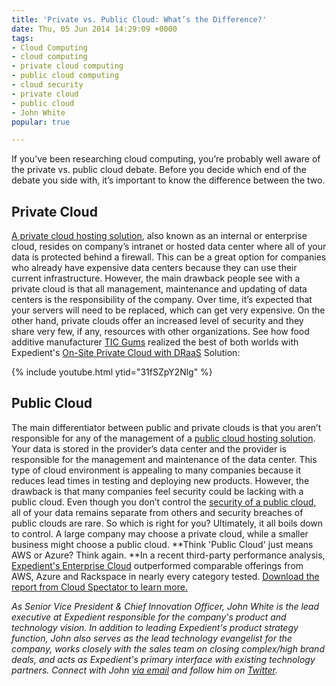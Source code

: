 ```yaml
---
title: 'Private vs. Public Cloud: What’s the Difference?'
date: Thu, 05 Jun 2014 14:29:09 +0000
tags:
- Cloud Computing
- cloud computing
- private cloud computing
- public cloud computing
- cloud security
- private cloud
- public cloud
- John White
popular: true

---
```

If you’ve been researching cloud computing, you’re probably well aware of the private vs. public cloud debate. Before you decide which end of the debate you side with, it’s important to know the difference between the two.

## Private Cloud

[A private cloud hosting solution](https://www.expedient.com/services/infrastructure-as-a-service/cloud/private-cloud/ "Private"), also known as an internal or enterprise cloud, resides on company’s intranet or hosted data center where all of your data is protected behind a firewall. This can be a great option for companies who already have expensive data centers because they can use their current infrastructure. However, the main drawback people see with a private cloud is that all management, maintenance and updating of data centers is the responsibility of the company. Over time, it’s expected that your servers will need to be replaced, which can get very expensive. On the other hand, private clouds offer an increased level of security and they share very few, if any, resources with other organizations. See how food additive manufacturer [TIC Gums](https://www.ticgums.com/) realized the best of both worlds with Expedient's [On-Site Private Cloud with DRaaS](https://www.expedient.com/services/managed-services/disaster-recovery/#onsite) Solution:

{% include youtube.html ytid="31fSZpY2Nlg" %}

## Public Cloud

The main differentiator between public and private clouds is that you aren’t responsible for any of the management of a [public cloud hosting solution](https://www.expedient.com/services/infrastructure-as-a-service/cloud/public-cloud/ "Public"). Your data is stored in the provider’s data center and the provider is responsible for the management and maintenance of the data center. This type of cloud environment is appealing to many companies because it reduces lead times in testing and deploying new products. However, the drawback is that many companies feel security could be lacking with a public cloud. Even though you don’t control the [security of a public cloud,](https://www.expedient.com/blog/five-strategies-to-mitigate-cloud-risk/ "Three Security Criteria to Consider When Selecting Your Cloud Hosting Provider") all of your data remains separate from others and security breaches of public clouds are rare. So which is right for you? Ultimately, it all boils down to control. A large company may choose a private cloud, while a smaller business might choose a public cloud. **Think 'Public Cloud' just means AWS or Azure? Think again. **In a recent third-party performance analysis, [Expedient's Enterprise Cloud](https://www.expedient.com/services/infrastructure-as-a-service/cloud/) outperformed comparable offerings from AWS, Azure and Rackspace in nearly every category tested. [Download the report from Cloud Spectator to learn more.](https://www.expedient.com/2019-cloud-spectator-report/) 

_As Senior Vice President & Chief Innovation Officer, John White is the lead executive at Expedient responsible for the company's product and technology vision. In addition to leading Expedient's product strategy function, John also serves as the lead technology evangelist for the company, works closely with the sales team on closing complex/high brand deals, and acts as Expedient's primary interface with existing technology partners. Connect with John_ [_via email_](mailto:John.White@expedient.com) _and follow him on_ [_Twitter_](https://twitter.com/johna_white)_._
